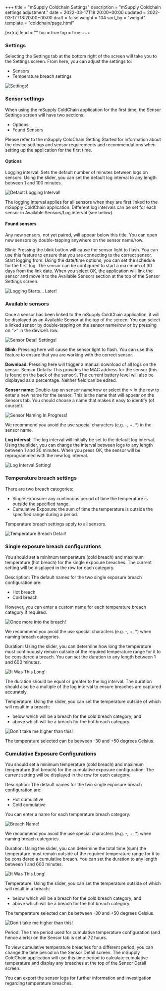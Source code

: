 +++
title = "mSupply Coldchain Settings"
description = "mSupply Coldchain settings adjustment."
date = 2022-03-17T18:20:00+00:00
updated = 2022-03-17T18:20:00+00:00
draft = false
weight = 104
sort_by = "weight"
template = "coldchain/page.html"

[extra]
lead = ""
toc = true
top = true
+++

### Settings

Selecting the Settings tab at the bottom right of the screen will take you to the Settings screen. From here, you can adjust the settings to:

* Sensors
* Temperature breach settings

![Settings!](/coldchain/images/settings.png)

### Sensor settings

When using the mSupply ColdChain application for the first time, the Sensor Settings screen will have two sections:

* Options
* Found Sensors

Please refer to the mSupply ColdChain Getting Started for information about the device settings and sensor requirements and recommendations when setting up the application for the first time.

#### Options

Logging interval: Sets the default number of minutes between logs on sensors. Using the slider, you can set the default log interval to any length between 1 and 100 minutes. 

![Default Logging Interval!](/coldchain/images/log_interval_setting.png)

The logging interval applies for all sensors when they are first linked to the mSupply ColdChain application. Different log intervals can be set for each sensor in Available Sensors/Log interval (see below).

#### Found sensors

Any new sensors, not yet paired, will appear below this title. You can open new sensors by double-tapping anywhere on the sensor name/row.

Blink: Pressing the blink button will cause the sensor light to flash. You can use this feature to ensure that you are connecting to the correct sensor.
Start logging from: Using the date/time options, you can set the schedule for the first log. The sensor can be configured to start a maximum of 30 days from the link date. When you select OK, the application will link the sensor and move it to the Available Sensors section at the top of the Sensor Settings screen.

![Logging Starts... Later!](/coldchain/images/logging_start_date_time.png)

### Available sensors

Once a sensor has been linked to the mSupply ColdChain application, it will be displayed as an Available Sensor at the top of the screen. You can select a linked sensor by double-tapping on the sensor name/row or by pressing on “>” in the device’s row.

![Sensor Detail Settings!](/coldchain/images/sensor_detail_settings.png)

**Blink**: Pressing here will cause the sensor light to flash. You can use this feature to ensure that you are working with the correct sensor.

**Download**: Pressing here will trigger a manual download of all logs on the sensor.
Sensor Details: This provides the MAC address for the sensor (this is found on the back of the sensor). The current battery level will also be displayed as a percentage. Neither field can be edited.

**Sensor name**: Double-tap on sensor name/row or select the > in the row to enter a new name for the sensor. This is the name that will appear on the Sensors tab. You should choose a name that makes it easy to identify (of course!).

![Sensor Naming In Progress!](/coldchain/images/sensor_name_entry.png)

We recommend you avoid the use special characters (e.g. -, +, \*) in the sensor name.

**Log interval**: The log interval will initially be set to the default log interval. Using the slider, you can change the interval between logs to any length between 1 and 30 minutes. When you press OK, the sensor will be reprogrammed with the new log interval.

![Log Interval Setting!](/coldchain/images/log_interval__individual_setting.png)

### Temperature breach settings

There are two breach categories:

* Single Exposure: any continuous period of time the temperature is outside the specified range.
* Cumulative Exposure: the sum of time the temperature is outside the specified range during a period.

Temperature breach settings apply to all sensors.

![Temperature Breach Detail!](/coldchain/images/temperature_breach_detail.png)

### Single exposure breach configurations

You should set a minimum temperature (cold breach) and maximum temperature (hot breach) for the single exposure breaches. The current setting will be displayed in the row for each category.

Description: The default names for the two single exposure breach configuration are:

* Hot breach
* Cold breach

However, you can enter a custom name for each temperature breach category if required.

![Once more into the breach!](/coldchain/images/breach_naming.png)

We recommend you avoid the use special characters (e.g. -, +, \*) when naming breach categories.

Duration: Using the slider, you can determine how long the temperature must continuously remain outside of the required temperature range for it to be considered a breach. You can set the duration to any length between 1 and 600 minutes.

![It Was This Long!](/coldchain/images/breach_duration.png)

The duration should be equal or greater to the log interval. The duration should also be a multiple of the log interval to ensure breaches are captured accurately.

Temperature: Using the slider, you can set the temperature outside of which will result in a breach:

* below which will be a breach for the cold breach category, and
* above which will be a breach for the hot breach category.

![Don't take me higher than this!](/coldchain/images/upper_breach_threshold.png)

The temperature selected can be between -30 and +50 degrees Celsius.

### Cumulative Exposure Configurations

You should set a minimum temperature (cold breach) and maximum temperature (hot breach) for the cumulative exposure configuration. The current setting will be displayed in the row for each category.

Description: The default names for the two single exposure breach configuration are:

* Hot cumulative
* Cold cumulative

You can enter a name for each temperature breach category.

![Breach Name!](/coldchain/images/breach_name.png)

We recommend you avoid the use special characters (e.g. -, +, \*) when naming breach categories.

Duration: Using the slider, you can determine the total time (sum) the temperature must remain outside of the required temperature range for it to be considered a cumulative breach. You can set the duration to any length between 1 and 600 minutes. 

![It Was This Long!](/coldchain/images/breach_duration.png)

Temperature: Using the slider, you can set the temperature outside of which will result in a breach:

* below which will be a breach for the cold breach category, and
* above which will be a breach for the hot breach category.

The temperature selected can be between -30 and +50 degrees Celsius. 

![Don't take me higher than this!](/coldchain/images/upper_breach_threshold.png)

Period: The time period used for cumulative temperature configuration (and hence alerts) on the Sensor tab is set at 72 hours.

To view cumulative temperature breaches for a different period, you can change the time period on the Sensor Detail screen. The mSupply ColdChain application will use this time period to calculate cumulative temperature and display any breaches at the top of the Sensor Detail screen.

You can export the sensor logs for further information and investigation regarding temperature breaches. 